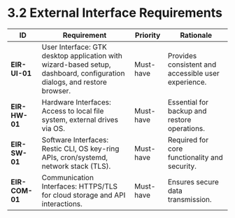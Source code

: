 # 3.2 External Interface Requirements

| ID                                  | Requirement                                                                                                             | Priority  | Rationale                                           |
|-------------------------------------|-------------------------------------------------------------------------------------------------------------------------|-----------|-----------------------------------------------------|
| <a id="eirUi01">**EIR-UI-01**</a>   | User Interface: GTK desktop application with wizard-based setup, dashboard, configuration dialogs, and restore browser. | Must-have | Provides consistent and accessible user experience. |
| <a id="eirHw01">**EIR-HW-01**</a>   | Hardware Interfaces: Access to local file system, external drives via OS.                                               | Must-have | Essential for backup and restore operations.        |
| <a id="eirSw01">**EIR-SW-01**</a>   | Software Interfaces: Restic CLI, OS key-ring APIs, cron/systemd, network stack (TLS).                                   | Must-have | Required for core functionality and security.       |
| <a id="eirCom01">**EIR-COM-01**</a> | Communication Interfaces: HTTPS/TLS for cloud storage and API interactions.                                             | Must-have | Ensures secure data transmission.                   |
